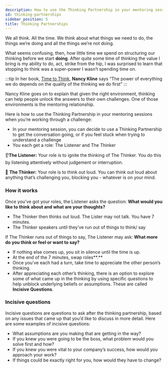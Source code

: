 ```yaml
---
description: How to use the Thinking Partnership in your mentoring sessions when you’re working through a challenge.
id: thinking-partnerships
sidebar_position: 5
title: Thinking Partnerships
---
```


<head>
    <meta property="og:title" content="Thinking Partnerships" />
    <meta property="og:type" content="article" />
    <meta property="og:url" content="https://www.developermentoring.guide/essential-mentoring-resources/thinking-partnerships" />
</head>

We all think. All the time. We think about what things we need to do, the things we’re doing and all the things we’re not doing.

What seems confusing, then, how little time we spend on structuring our thinking before we start **doing**. After quite some time of thinking the value I bring is my ability to do, act, strike from the hip, I was surprised to learn that stopping to think was a super-power I wasn’t spending time on.

:::tip
In her book, [Time to Think](https://www.goodreads.com/book/show/1020273.Time\_to\_Think), **Nancy Kline** says “The power of everything we do depends on the quality of the thinking we do first”
:::

Nancy Kline goes on to explain that given the right environment, thinking can help people unlock the answers to their own challenges. One of those environments is the mentoring relationship.

Here is how to use the Thinking Partnership in your mentoring sessions when you’re working through a challenge:

* In your mentoring session, you can decide to use a Thinking Partnership to get the conversation going, or if you feel stuck when trying to understand a challenge&#x20;
* You each get a role: The Listener and The Thinker

👂**The Listener:** Your role is to ignite the thinking of The Thinker. You do this by listening attentively without judgement or interruption.

💭 **The Thinker:** Your role is to think out loud. You can think out loud about anything that’s challenging you, blocking you - whatever is on your mind.

### How it works

Once you've got your roles, the Listener asks the question: **What would you like to think about and what are your thoughts?**

* The Thinker then thinks out loud. The Lister may not talk. You have 7 minutes.&#x20;
* The Thinker speakers until they’ve run out of things to think/ say

If The Thinker runs out of things to say, The Listener may ask: **What more do you think or feel or want to say?**

* If nothing else comes up, you sit in silence until the time is up.&#x20;
* At the end of the 7 minutes, swap roles**.**&#x20;
* Once you’ve each had a turn, take time to appreciate the other person’s thinking.
* After appreciating each other’s thinking, there is an option to explore some of what came up in the thinking by using specific questions to help unblock underlying beliefs or assumptions. These are called **Incisive Questions**.

### Incisive questions

Incisive questions are questions to ask after the thinking partnership, based on any issues that came up that you’d like to discuss in more detail. Here are some examples of incisive questions:

* What assumptions are you making that are getting in the way?&#x20;
* If you knew you were going to be the boss, what problem would you solve first and how?&#x20;
* If you knew you were vital to your company’s success, how would you approach your work?&#x20;
* If things could be exactly right for you, how would they have to change?

